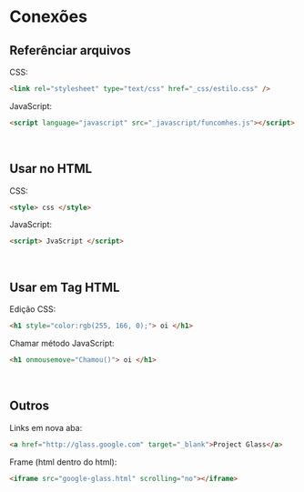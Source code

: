 # Conexões

## Referênciar arquivos

CSS:
```html
<link rel="stylesheet" type="text/css" href="_css/estilo.css" />
```

JavaScript: 
```html
<script language="javascript" src="_javascript/funcomhes.js"></script>
```

<br/>

## Usar no HTML

CSS:
```html
<style> css </style>
```

JavaScript:
```html
<script> JvaScript </script>
```

<br/>

## Usar em Tag HTML

Edição CSS:
```html
<h1 style="color:rgb(255, 166, 0);"> oi </h1>
```

Chamar método JavaScript:
```html
<h1 onmousemove="Chamou()"> oi </h1>
```

<br/>

## Outros

Links em nova aba:
```html
<a href="http://glass.google.com" target="_blank">Project Glass</a>
```

Frame (html dentro do html):  
```html
<iframe src="google-glass.html" scrolling="no"></iframe>
```